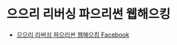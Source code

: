 # 으으리 리버싱 파으리썬 웹해으킹

- [으으리 리버싱 파으리썬 웹해으킹 Facebook](https://www.facebook.com/groups/1512856868944848/)
